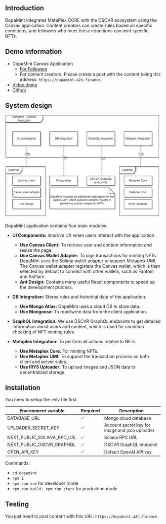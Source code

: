 ## Introduction
DopaMint integrates MetaPlex CORE with the DSCVR ecosystem using the Canvas application. Content creators can create rules based on specific conditions, and followers who meet these conditions can mint specific NFTs.
## Demo information
- DopaMint Canvas Application
  - [For Followers]()
  - For content creators: Please create a post with the content being this address: `https://dopamint.a2n.finance`.
- [Video demo]()
- [Github](https://github.com/a2nfinance/dopamint)

## System design
![System Design](/public/docs/Architecture.jpg)

DopaMint application contains four main modules:

- **UI Components:** Improve UX when users interact with the application. 
  - **Use Canvas Client:** To retrieve user and content information and resize the page.
  - **Use Canvas Wallet Adapter:** To sign transactions for minting NFTs. DopaMint uses the Solana wallet adapter to support Metaplex UMI. The Canvas wallet adapter registers the Canvas wallet, which is then selected by default to connect with other wallets, such as Fantom and Solflare.
  - **Ant Design:** Contains many useful React components to speed up the development process.

- **DB Integration:** Stores rules and historical data of the application.
  - **Use Mongo Atlas:** DopaMint uses a cloud DB to store data.
  - **Use Mongoose:** To read/write data from the client application.

- **GraphQL Integration:** We use DSCVR GraphQL endpoints to get detailed information about users and content, which is used for condition checking of NFT minting rules.

- **Metaplex Integration:** To perform all actions related to NFTs.
  - **Use Metaplex Core:** For minting NFTs.
  - **Use Metaplex UMI:** To support the transaction process on both client and server sides.
  - **Use IRYS Uploader:** To upload images and JSON data to decentralized storage.

## Installation
You need to setup the .env file first.

| Environment variable | Required | Description |
| -------- | ------- |--------|
|DATABASE_URL|✅ | Mongo cloud database|
|UPLOADER_SECRET_KEY|✅| Account secret key for image and json uploader|
|NEXT_PUBLIC_SOLANA_RPC_URL|✅| Solana RPC URL|
|NEXT_PUBLIC_DSCVR_GRAPHQL|✅| DSCVR GraphQL endpoint|
|OPEN_API_KEY|✅| Default OpenAI API key|

Commands:

- ```cd dopamint```
- ```npm i```
- ```npm run dev``` for developer mode
- ```npm run build; npm run start``` for production mode

## Testing
You just need to post content with this URL: `https://dopamint.a2n.finance`.


